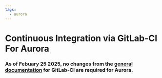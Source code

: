 ```yaml
---
tags:
  - aurora
---
```


# Continuous Integration via GitLab-CI For Aurora

### As of Febuary 25 2025, no changes from the [general documentation](https://docs.alcf.anl.gov/services/gitlab-ci/) for GitLab-CI are required for Aurora.

